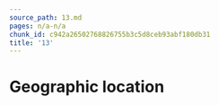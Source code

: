 ```yaml
---
source_path: 13.md
pages: n/a-n/a
chunk_id: c942a26502768826755b3c5d8ceb93abf180db31
title: '13'
---
```

# Geographic location
